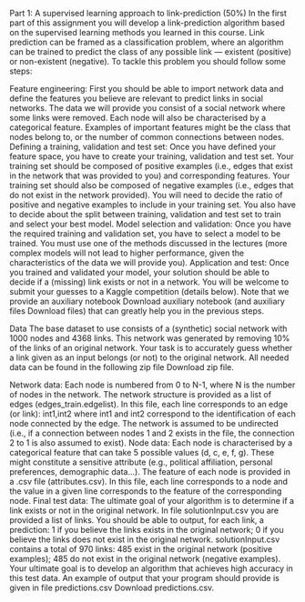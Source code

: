 Part 1: A supervised learning approach to link-prediction (50%)
In the first part of this assignment you will develop a link-prediction algorithm based on the supervised learning methods you learned in this course. Link prediction can be framed as a classification problem, where an algorithm can be trained to predict the class of any possible link — existent (positive) or non-existent (negative). To tackle this problem you should follow some steps:

Feature engineering: First you should be able to import network data and define the features you believe are relevant to predict links in social networks. The data we will provide you consist of a social network where some links were removed. Each node will also be characterised by a categorical feature. Examples of important features might be the class that nodes belong to, or the number of common connections between nodes.
Defining a training, validation and test set: Once you have defined your feature space, you have to create your training, validation and test set. Your training set should be composed of positive examples (i.e., edges that exist in the network that was provided to you) and corresponding features. Your training set should also be composed of negative examples (i.e., edges that do not exist in the network provided). You will need to decide the ratio of positive and negative examples to include in your training set. You also have to decide about the split between training, validation and test set to train and select your best model. 
Model selection and validation: Once you have the required training and validation set, you have to select a model to be trained. You must use one of the methods discussed in the lectures (more complex models will not lead to higher performance, given the characteristics of the data we will provide you).
Application and test: Once you trained and validated your model, your solution should be able to decide if a (missing) link exists or not in a network. You will be welcome to submit your guesses to a Kaggle competition (details below). 
Note that we provide an auxiliary notebook Download auxiliary notebook (and auxiliary files Download files) that can greatly help you in the previous steps. 

 

Data
The base dataset to use consists of a (synthetic) social network with 1000 nodes and 4368 links. This network was generated by removing 10% of the links of an original network. Your task is to accurately guess whether a link given as an input belongs (or not) to the original network. All needed data can be found in the following zip file Download zip file.

Network data: Each node is numbered from 0 to N-1, where N is the number of nodes in the network. The network structure is provided as a list of edges (edges_train.edgelist). In this file, each line corresponds to an edge (or link): int1,int2 where int1 and int2 correspond to the identification of each node connected by the edge. The network is assumed to be undirected (i.e., if a connection between nodes 1 and 2 exists in the file, the connection 2 to 1 is also assumed to exist).
Node data: Each node is characterised by a categorical feature that can take 5 possible values (d, c, e, f, g). These might constitute a sensitive attribute (e.g., political affiliation, personal preferences, demographic data...). The feature of each node is provided in a .csv file (attributes.csv). In this file, each line corresponds to a node and the value in a given line corresponds to the feature of the corresponding node. 
Final test data: The ultimate goal of your algorithm is to determine if a link exists or not in the original network. In file solutionInput.csv you are provided a list of links. You should be able to output, for each link, a prediction: 1 if you believe the links exists in the original network; 0 if you believe the links does not exist in the original network. solutionInput.csv contains a total of 970 links: 485 exist in the original network (positive examples); 485 do not exist in the original network (negative examples). Your ultimate goal is to develop an algorithm that achieves high accuracy in this test data. An example of output that your program should provide is given in file predictions.csv Download predictions.csv.
 